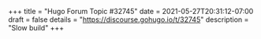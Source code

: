 +++
title = "Hugo Forum Topic #32745"
date = 2021-05-27T20:31:12-07:00
draft = false
details = "https://discourse.gohugo.io/t/32745"
description = "Slow build"
+++
